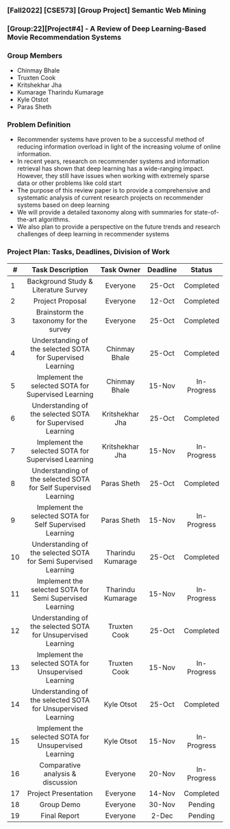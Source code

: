 ### [Fall2022] [CSE573] [Group Project] Semantic Web Mining

### [Group:22][Project#4] - A Review of Deep Learning-Based Movie Recommendation Systems

### Group Members
- Chinmay Bhale
- Truxten Cook 
- Kritshekhar Jha
- Kumarage Tharindu Kumarage
- Kyle Otstot
- Paras Sheth

### Problem Definition
- Recommender systems have proven to be a successful method of reducing information overload in light of the increasing volume of online information. 
- In recent years, research on recommender systems and information retrieval has shown that deep learning has a wide-ranging impact. However, they still have issues
  when working with extremely sparse data or other problems like cold start
- The purpose of this review paper is to provide a comprehensive and systematic analysis of current research projects on recommender systems based on deep learning
- We will provide a detailed taxonomy along with summaries for state-of-the-art algorithms.
- We also plan to provide a perspective on the future trends and research challenges of deep learning in recommender systems

### Project Plan: Tasks, Deadlines, Division of Work

| # | Task Description	 | Task Owner | Deadline | Status |
| ------------- |:-------------:| :-----:|:-----:|:-----:|
| 1	| Background Study & Literature Survey	      | Everyone | 25-Oct | Completed |
| 2 |	Project Proposal | Everyone |	12-Oct |	Completed |
| 3 | Brainstorm the taxonomy for the survey | Everyone |	25-Oct |	Completed |
| 4 | Understanding of the selected SOTA for Supervised Learning |	Chinmay Bhale |	25-Oct | Completed |
| 5	| Implement the selected SOTA for Supervised Learning	| Chinmay Bhale |	15-Nov |	In-Progress |
| 6	| Understanding of the selected SOTA for Supervised Learning |	Kritshekhar Jha |	25-Oct |	Completed |
| 7	| Implement the selected SOTA for Supervised Learning	| Kritshekhar Jha |	15-Nov |	In-Progress |
| 8	| Understanding of the selected SOTA for Self Supervised Learning	| Paras Sheth	| 25-Oct |	Completed |
| 9	| Implement the selected SOTA for Self Supervised Learning |	Paras Sheth	| 15-Nov |	In-Progress |
| 10 |	Understanding of the selected SOTA for Semi Supervised Learning	|Tharindu Kumarage | 25-Oct |	Completed |
| 11 |	Implement the selected SOTA for Semi Supervised Learning |	Tharindu Kumarage	| 15-Nov |	In-Progress |
| 12 |	Understanding of the selected SOTA for Unsupervised Learning |	Truxten Cook	| 25-Oct |	Completed |
| 13 |	Implement the selected SOTA for Unsupervised Learning | Truxten Cook |	15-Nov |	In-Progress |
| 14 |	Understanding of the selected SOTA for Unsupervised Learning | Kyle Otsot |	25-Oct |	Completed |
| 15 |	Implement the selected SOTA for Unsupervised Learning |	Kyle Otsot |	15-Nov |	In-Progress |
| 16 |	Comparative analysis & discussion |	Everyone |	20-Nov |	In-Progress |
| 17 |	Project Presentation | Everyone |	14-Nov |	Completed |
| 18 |	Group Demo | Everyone |	30-Nov |	Pending |
| 19 |	Final Report	| Everyone	| 2-Dec	| Pending |

